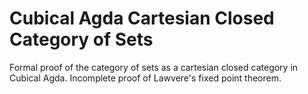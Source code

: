 # Cubical Agda Cartesian Closed Category of Sets 
Formal proof of the category of sets as a cartesian closed category in Cubical Agda. Incomplete proof of Lawvere's fixed point theorem.
